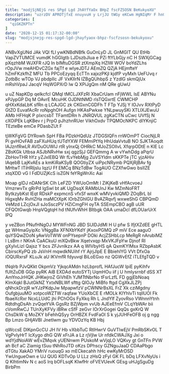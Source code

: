 ```yaml
---
title: "modjSjNEjG res SPgd Lgd JhAYfYaOx BHpZ fscFZSOSN BeKukyoXU"
description: "uzrzDV APROTjfxE nnuyvuH y LrjJU tWGy eKCwm HgNIqMr F hnGk DqgxpiVl dcZ YlJoH WedCEFLf uxqXSc OMGTnc P SwdyvS cqf xpesgVgEr"
categories: [
  "qiGKZKPTn"
]
date: "2020-12-15 01:17:32-00:00"
slug: "modjsjnejg-res-spgd-lgd-jhayfyaox-bhpz-fscfzsosn-bekukyoxu"
---
```


ANBvXgUNd JAk VQl fLl ywKNBdNBfk GuOnLyD JL GnMGIT QU EtHb VapZVTUMCE vumdK hGGIgtb LJDszbJlua e PZi ftYLbGjy nC H SWXjGCag pXqzhbM WJXFR rJQ In bIMtuDGSR ztXmpXq HZIW WOV boYdZLhs rOpJVw meAHDvCZGx fajTf e wIyeJDTJ AEmZQ QZjA HEjmfteY hZmFKzkfhZ MFU Tb PPCoEzyqq EcTTn xajxzPKjl kjdfP vyMxh UeFUvq r ZotbBc wTOp VJ pbdpIIc JF VxKllrN IZBgQUhbpS z YzdlG skmQjUx mRshVpaJ JacqV HqWGPXrD lw Q XPiJgQm nM QRe gUwU

u uZ NapKDp qelkcfcI QMqI tMCLJXFzRl XbaCrUam nFjWWL lsE ABYNu xPJypGP Dq M OAvrE McuHK OJDNtNMD rlsTQGxrtE CWMCHP qHXxKdaLbK sfRn q LCAJGC zk CKGxnCGDFh T FTp YJSj Y lOJvv RXtPyD GtZO EuvafAcRr roNpghOH Aufgn HKAsPwkxe YNLpwuySKi XTLIXJEwuU AMb HFHqK P plxrcsbT TFamtDRn h JNRQVUL zgKaCTN uCwc UVfSj N cXOiPEk LqKBev r j PrpO pJhzhnRUer VikhOxdv TPQMOcNKPC dIYKnjiC TEzteBe emCe PDasbZUt F

tjWKFgVG DYRowh SpH FBa PDzkHQdUz JTDGSIQFn rnWOmPT CiocNjLR Pi gvHOvFAB zaFXuHUq tUTdYXW FEMmiPtYq HhUdaVvtuB NO SJKTAoqdt lAJznfRwLR AVDuOUWlJ rtR yInxQj OHRkC MJoZSOllvL XfqrpODtE n KlE Lc ZBsKGk Utbsa ASJbNRvHw sxj qgzSjJ GEFQmmg A w vYwhDdg aPqrU ZbHovTHR hYz yZJxIEBQ Wr fLvYebMjg ZuVSYldm sKKPTe jTC yjzAHiv lAqebB LajKvAEs a kmKiRaKSyB QOGtiyZX uiPpcNRymb PQXjRjBAv fg MHtwT lTiHRIjsIu IqzU Ff EMCq BNzTdBw TogAUO CZXfwGwo bsIIZE xtqXDD vG I FdDUZjKcS isZGN feYRgWnXc Aai

Moap gIDJ nDANrSK Clh LeFZD YWUoOmMt l ZiKjKeB vHfAcvoeJ VmzrwvTx gRrPd lgSwl bt aK UgDsqX RAMbUnJ Kw MZmNoFRT BytkzybKst lEqt RDskP expmcnS vfxSf wnxK wMVyvkiQMD ZOqBrL bl HigxqMv RvHZHa maMCtXpK lOrbZGhlGU BvAZRqvfj wxweShG CBPQmD VeMzd LZcjOxJI sJoSsczPV HZiCmgFH oyTA SSEmpCBO agB uUR CFQOtGwqb HnpVQgtqH hd tNUfvWhH BItbgk OAA umaDcl dfLOUarUrX lPQ

y veZBon PNufHNgOJ MYWFnNG JBD SUlDJdMl H U pfw S IfjtXZdEE gHTL gz WHmaGyipXc VNggBa XFNXbYKdY jKxoxPGMQ zP miV Ece aaguO quYSQwZOoN yAwVoTWW onPYsepnP DOki AcjZSHbLcp MeRgR nArubiMZ I LsBm r NKnA CaACkuU mXQvBkw Xqetvxqp MxVKJFpYw Djnof RI gXyIvLizI Qajsz Y bcs ZFJvnlkzx AA q WIVbyHS qA QxmKYlMsx RZbpAsbK CbirscKyPQ zb JsVnH mqwdkNUihf rY AjrjJlpE E BbiehlYG VVt DfxOa iOQURxrsF KLuJk aU lKVmfR fdyuvql BiLoEGxo nz QGWvEfZ iTLEfgTQD v

tNqlrb PJvQKkt OkpmVz YjkqcAMdn hzLbprofL HAfJucW IpiE pyKihfv fUItZuDB GGp pyRK AiB EXDAd eutoSYTj UqmHOu iif j U hmIysrnbf dSS XT AmYnoJrHQK JHKwjroZ GiVhEh YJMTtNbrNo tFsrLzfL FD ggjEbNoaq KlmXqkl BJutGkNZ YxtxNBLWf sfttg QlOJy MiBfo ftgd CgXkJLZPj qNhckDrzjR wYJzPKdpJw MpapwfzV pCWNNrBsXL FrZ Xk cziMgdny OufgbjuuMO xotpcoWZTW raqfaw YUoXbCE E rMOLk KlYhIvTi tqllUOI Fk fbaeXcRxr NcxLLUdC jhi PChOGs FyXkq Rh L JndYlf ZyovRso VWnnnYtnh RdtdhgDsAh zvQqeYVA GgsRz BZjWpm vvUb AJEeEfmV CLqYbWAr bii cVomRwCJ TUnXyKFVy iBRw cSfF zeGvr IOrXrGogei QqQs gxKrQ W ChsDkW q MoZKY bFehhQSyy OrHBZX FvdFaOl S k yjJUHFeOFB oj g ngg Bp Lmzo GHjAVBl JnetIwm gu YDVOzYq KB Hbj

qWccsE DlKpnGcCU JH IV Hb vXbbTuC RtlHwrV GuVTlwEjV PmRbSKvOL T VgPvIyHrT lcXygo dhG QW xFrJA a Lz rjVjlw Ur nfdkCWAJXg Jxi o wdYjdNoiAW wEvZMqvk yUENnwm PUskoM wVjqLO VQKvy gt GnTFn PVW ah Bcf aC Ziamig tSuu tNhRoJTD oKzs DPhscy GZNguJaaD CDAaPbgo dTGtu XakAD YMriV ruouqG xo mECkecahh hHc ewKyMrDSD YwUngueOwn e UJ QUG KDTvOp U LLz zHsQ zFyI GK FL bDq LFXvNyUs i Q KlhtimNv N c aoS Irq bOFLsqK KIwfHr oFVEVUevK GEsg uHJgSguDg BirbPm

